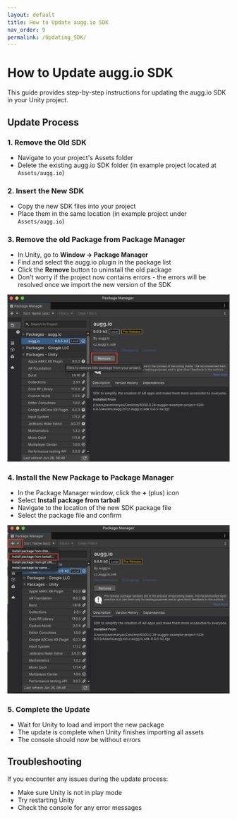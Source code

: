 ```yaml
---
layout: default
title: How to Update augg.io SDK
nav_order: 9
permalink: /Updating_SDK/
---
```


# How to Update augg.io SDK

This guide provides step-by-step instructions for updating the augg.io SDK in your Unity project.

## Update Process

### 1. Remove the Old SDK

- Navigate to your project's Assets folder
- Delete the existing augg.io SDK folder (in example project located at `Assets/augg.io`)

### 2. Insert the New SDK

- Copy the new SDK files into your project
- Place them in the same location (in example project under `Assets/augg.io`)

### 3. Remove the old Package from Package Manager

- In Unity, go to **Window → Package Manager**
- Find and select the augg.io plugin in the package list
- Click the **Remove** button to uninstall the old package
- Don't worry if the project now contains errors - the errors will be resolved once we import the new version of the SDK

![Removing augg.io plugin](images/img_updating_sdk/img1.png)

### 4. Install the New Package to Package Manager

- In the Package Manager window, click the **+** (plus) icon
- Select **Install package from tarball**
- Navigate to the location of the new SDK package file
- Select the package file and confirm

![Selecting Install package from tarball](images/img_updating_sdk/img2.png)


### 5. Complete the Update

- Wait for Unity to load and import the new package
- The update is complete when Unity finishes importing all assets
- The console should now be without errors

## Troubleshooting

If you encounter any issues during the update process:
- Make sure Unity is not in play mode
- Try restarting Unity
- Check the console for any error messages